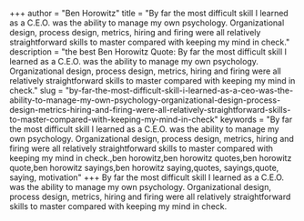 +++
author = "Ben Horowitz"
title = "By far the most difficult skill I learned as a C.E.O. was the ability to manage my own psychology. Organizational design, process design, metrics, hiring and firing were all relatively straightforward skills to master compared with keeping my mind in check."
description = "the best Ben Horowitz Quote: By far the most difficult skill I learned as a C.E.O. was the ability to manage my own psychology. Organizational design, process design, metrics, hiring and firing were all relatively straightforward skills to master compared with keeping my mind in check."
slug = "by-far-the-most-difficult-skill-i-learned-as-a-ceo-was-the-ability-to-manage-my-own-psychology-organizational-design-process-design-metrics-hiring-and-firing-were-all-relatively-straightforward-skills-to-master-compared-with-keeping-my-mind-in-check"
keywords = "By far the most difficult skill I learned as a C.E.O. was the ability to manage my own psychology. Organizational design, process design, metrics, hiring and firing were all relatively straightforward skills to master compared with keeping my mind in check.,ben horowitz,ben horowitz quotes,ben horowitz quote,ben horowitz sayings,ben horowitz saying,quotes, sayings,quote, saying, motivation"
+++
By far the most difficult skill I learned as a C.E.O. was the ability to manage my own psychology. Organizational design, process design, metrics, hiring and firing were all relatively straightforward skills to master compared with keeping my mind in check.
